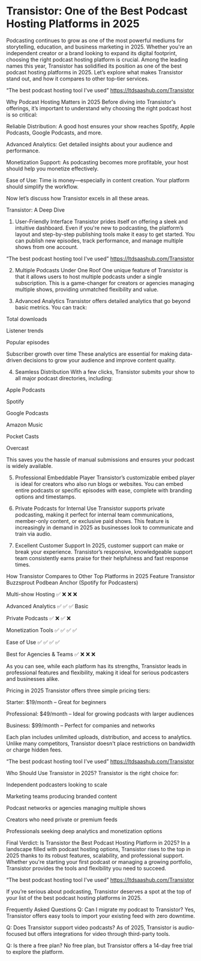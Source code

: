 # Transistor: One of the Best Podcast Hosting Platforms in 2025 


Podcasting continues to grow as one of the most powerful mediums for storytelling, education, and business marketing in 2025. Whether you're an independent creator or a brand looking to expand its digital footprint, choosing the right podcast hosting platform is crucial. Among the leading names this year, Transistor has solidified its position as one of the best podcast hosting platforms in 2025. Let’s explore what makes Transistor stand out, and how it compares to other top-tier services.

“The best podcast hosting tool I've used” https://ltdsaashub.com/Transistor

Why Podcast Hosting Matters in 2025
Before diving into Transistor's offerings, it’s important to understand why choosing the right podcast host is so critical:

Reliable Distribution: A good host ensures your show reaches Spotify, Apple Podcasts, Google Podcasts, and more.

Advanced Analytics: Get detailed insights about your audience and performance.

Monetization Support: As podcasting becomes more profitable, your host should help you monetize effectively.

Ease of Use: Time is money—especially in content creation. Your platform should simplify the workflow.

Now let’s discuss how Transistor excels in all these areas.


Transistor: A Deep Dive
1. User-Friendly Interface
Transistor prides itself on offering a sleek and intuitive dashboard. Even if you're new to podcasting, the platform’s layout and step-by-step publishing tools make it easy to get started. You can publish new episodes, track performance, and manage multiple shows from one account.

 
“The best podcast hosting tool I've used” https://ltdsaashub.com/Transistor

2. Multiple Podcasts Under One Roof
One unique feature of Transistor is that it allows users to host multiple podcasts under a single subscription. This is a game-changer for creators or agencies managing multiple shows, providing unmatched flexibility and value.

3. Advanced Analytics
Transistor offers detailed analytics that go beyond basic metrics. You can track:

Total downloads

Listener trends

Popular episodes

Subscriber growth over time
These analytics are essential for making data-driven decisions to grow your audience and improve content quality.

4. Seamless Distribution
With a few clicks, Transistor submits your show to all major podcast directories, including:

Apple Podcasts

Spotify

Google Podcasts

Amazon Music

Pocket Casts

Overcast

This saves you the hassle of manual submissions and ensures your podcast is widely available.

5. Professional Embeddable Player
Transistor’s customizable embed player is ideal for creators who also run blogs or websites. You can embed entire podcasts or specific episodes with ease, complete with branding options and timestamps.

6. Private Podcasts for Internal Use
Transistor supports private podcasting, making it perfect for internal team communications, member-only content, or exclusive paid shows. This feature is increasingly in demand in 2025 as businesses look to communicate and train via audio.

7. Excellent Customer Support
In 2025, customer support can make or break your experience. Transistor’s responsive, knowledgeable support team consistently earns praise for their helpfulness and fast response times.

How Transistor Compares to Other Top Platforms in 2025
Feature	Transistor	Buzzsprout	Podbean	Anchor (Spotify for Podcasters)

Multi-show Hosting	✅	❌	❌	❌

Advanced Analytics	✅	✅	✅	Basic

Private Podcasts	✅	❌	✅	❌

Monetization Tools	✅	✅	✅	✅

Ease of Use	✅	✅	✅	✅

Best for Agencies & Teams	✅	❌	❌	❌

As you can see, while each platform has its strengths, Transistor leads in professional features and flexibility, making it ideal for serious podcasters and businesses alike.


Pricing in 2025
Transistor offers three simple pricing tiers:

Starter: $19/month – Great for beginners

Professional: $49/month – Ideal for growing podcasts with larger audiences

Business: $99/month – Perfect for companies and networks

Each plan includes unlimited uploads, distribution, and access to analytics. Unlike many competitors, Transistor doesn't place restrictions on bandwidth or charge hidden fees.


“The best podcast hosting tool I've used” https://ltdsaashub.com/Transistor

Who Should Use Transistor in 2025?
Transistor is the right choice for:

Independent podcasters looking to scale

Marketing teams producing branded content

Podcast networks or agencies managing multiple shows

Creators who need private or premium feeds

Professionals seeking deep analytics and monetization options


Final Verdict: Is Transistor the Best Podcast Hosting Platform in 2025?
In a landscape filled with podcast hosting options, Transistor rises to the top in 2025 thanks to its robust features, scalability, and professional support. Whether you're starting your first podcast or managing a growing portfolio, Transistor provides the tools and flexibility you need to succeed.


“The best podcast hosting tool I've used” https://ltdsaashub.com/Transistor


If you’re serious about podcasting, Transistor deserves a spot at the top of your list of the best podcast hosting platforms in 2025.

Frequently Asked Questions
Q: Can I migrate my podcast to Transistor?
Yes, Transistor offers easy tools to import your existing feed with zero downtime.

Q: Does Transistor support video podcasts?
As of 2025, Transistor is audio-focused but offers integrations for video through third-party tools.

Q: Is there a free plan?
No free plan, but Transistor offers a 14-day free trial to explore the platform.


